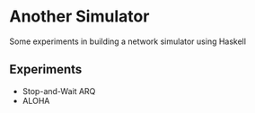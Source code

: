# Another Simulator

Some experiments in building a network simulator using Haskell

## Experiments

  - Stop-and-Wait ARQ
  - ALOHA
